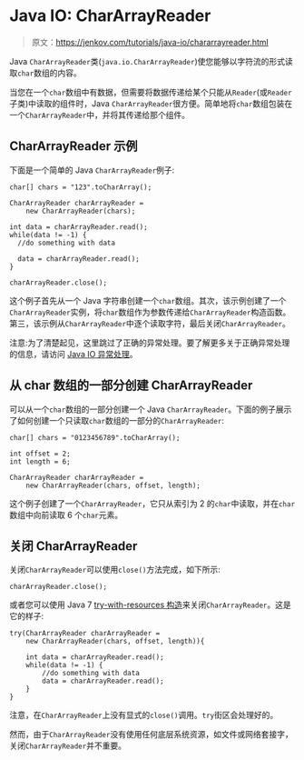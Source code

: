 # Java IO: CharArrayReader

> 原文：<https://jenkov.com/tutorials/java-io/chararrayreader.html>

Java `CharArrayReader`类(`java.io.CharArrayReader`)使您能够以字符流的形式读取`char`数组的内容。

当您在一个`char`数组中有数据，但需要将数据传递给某个只能从`Reader`(或`Reader`子类)中读取的组件时，Java `CharArrayReader`很方便。简单地将`char`数组包装在一个`CharArrayReader`中，并将其传递给那个组件。

## CharArrayReader 示例

下面是一个简单的 Java `CharArrayReader`例子:

```
char[] chars = "123".toCharArray();

CharArrayReader charArrayReader =
    new CharArrayReader(chars);

int data = charArrayReader.read();
while(data != -1) {
  //do something with data

  data = charArrayReader.read();
}

charArrayReader.close();

```

这个例子首先从一个 Java 字符串创建一个`char`数组。其次，该示例创建了一个`CharArrayReader`实例，将`char`数组作为参数传递给`CharArrayReader`构造函数。第三，该示例从`CharArrayReader`中逐个读取字符，最后关闭`CharArrayReader`。

注意:为了清楚起见，这里跳过了正确的异常处理。要了解更多关于正确异常处理的信息，请访问 [Java IO 异常处理](io-exception-handling.html)。

## 从 char 数组的一部分创建 CharArrayReader

可以从一个`char`数组的一部分创建一个 Java `CharArrayReader`。下面的例子展示了如何创建一个只读取`char`数组的一部分的`CharArrayReader`:

```
char[] chars = "0123456789".toCharArray();

int offset = 2;
int length = 6;

CharArrayReader charArrayReader =
    new CharArrayReader(chars, offset, length);

```

这个例子创建了一个`CharArrayReader`，它只从索引为 2 的`char`中读取，并在`char`数组中向前读取 6 个`char`元素。

## 关闭 CharArrayReader

关闭`CharArrayReader`可以使用`close()`方法完成，如下所示:

```
charArrayReader.close();

```

或者您可以使用 Java 7 [try-with-resources 构造](/java-exception-handling/try-with-resources.html)来关闭`CharArrayReader`。这是它的样子:

```
try(CharArrayReader charArrayReader =
    new CharArrayReader(chars, offset, length)){

    int data = charArrayReader.read();
    while(data != -1) {
        //do something with data
        data = charArrayReader.read();
    }
}

```

注意，在`CharArrayReader`上没有显式的`close()`调用。`try`街区会处理好的。

然而，由于`CharArrayReader`没有使用任何底层系统资源，如文件或网络套接字，关闭`CharArrayReader`并不重要。